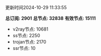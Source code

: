 更新时间2024-10-29 11:33:55

**总订阅: 2901**
**总节点: 32838**
**有效节点: 15111**
- v2ray节点: 10681
- ss节点: 2250
- trojan节点: 2170
- ssr节点: 10
